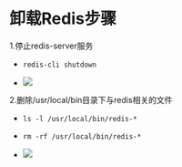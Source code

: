 # 卸载Redis步骤

1.停止redis-server服务

- `redis-cli shutdown`

- ![](images/5.停止redis-server服务.png)

2.删除/usr/local/bin目录下与redis相关的文件

- `ls -l /usr/local/bin/redis-*`

- `rm -rf /usr/local/bin/redis-*`

- ![](images/6.删除redis文件.png)



